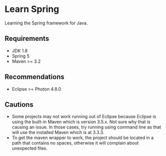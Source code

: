 # Learn Spring
Learning the Spring framework for Java.

## Requirements
- JDK 1.8
- Spring 5
- Maven >= 3.2

## Recommendations
- Eclipse >= Photon 4.8.0

## Cautions
- Some projects may not work running out of Eclipse because Eclipse is using the built-in Maven which is version 3.5.x. Not sure why that is causing an issue. In those cases, try running using command line as that will use the installed Maven which is at 3.3.3.
- To get the maven wrapper to work, the project should be located in a path that contains no spaces, otherwise it will complain about unexpected files.
